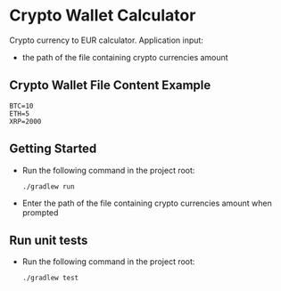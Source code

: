 # Crypto Wallet Calculator
Crypto currency to EUR calculator.
Application input: 
- the path of the file containing crypto currencies amount

## Crypto Wallet File Content Example  

    BTC=10
    ETH=5
    XRP=2000   
    
## Getting Started
- Run the following command in the project root:

      ./gradlew run

- Enter the path of the file containing crypto currencies amount when prompted 
   

## Run unit tests
- Run the following command in the project root:

      ./gradlew test  
